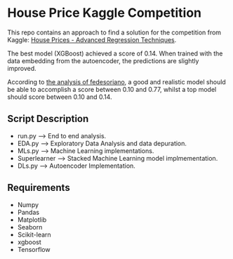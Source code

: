 # House Price Kaggle Competition
This repo contains an approach to find a solution for the competition from Kaggle: [House Prices - Advanced Regression Techniques](https://www.kaggle.com/competitions/house-prices-advanced-regression-techniques/overview).

The best model (XGBoost) achieved a score of 0.14. When trained with the data embedding from the autoencoder, the predictions are slightly improved. 

According to [the analysis of fedesoriano](https://www.kaggle.com/code/fedesoriano/house-prices-what-s-a-good-score#4.2.-Model-fitting), a good and realistic model should be able to 
accomplish a score between 0.10 and 0.77, whilst a top model should score between 0.10 and 0.14.

## Script Description
* run.py --> End to end analysis.
* EDA.py --> Exploratory Data Analysis and data depuration.
* MLs.py --> Machine Learning implementations.
* Superlearner --> Stacked Machine Learning model implmementation.
* DLs.py --> Autoencoder Implementation.

## Requirements
* Numpy
* Pandas
* Matplotlib
* Seaborn
* Scikit-learn
* xgboost
* Tensorflow
